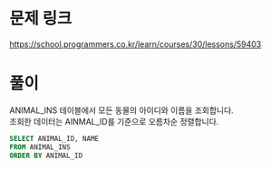 # 문제 링크
https://school.programmers.co.kr/learn/courses/30/lessons/59403

# 풀이
ANIMAL_INS 테이블에서 모든 동물의 아이디와 이름을 조회합니다.  
조회한 데이터는 AINMAL_ID를 기준으로 오름차순 정렬합니다.

```sql
SELECT ANIMAL_ID, NAME
FROM ANIMAL_INS
ORDER BY ANIMAL_ID
```